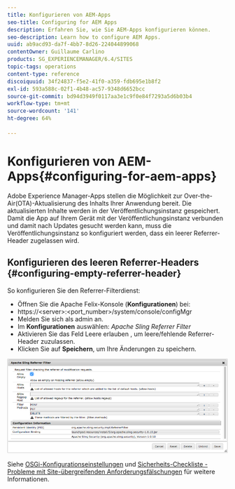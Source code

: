 ```yaml
---
title: Konfigurieren von AEM-Apps
seo-title: Configuring for AEM Apps
description: Erfahren Sie, wie Sie AEM-Apps konfigurieren können.
seo-description: Learn how to configure AEM Apps.
uuid: ab9acd93-da7f-4bb7-8d26-224044899068
contentOwner: Guillaume Carlino
products: SG_EXPERIENCEMANAGER/6.4/SITES
topic-tags: operations
content-type: reference
discoiquuid: 34f24837-f5e2-41f0-a359-fdb695e1b8f2
exl-id: 593a588c-02f1-4b48-ac57-9348d6652bcc
source-git-commit: bd94d3949f0117aa3e1c9f0e84f7293a5d6b03b4
workflow-type: tm+mt
source-wordcount: '141'
ht-degree: 64%

---
```


# Konfigurieren von AEM-Apps{#configuring-for-aem-apps}

Adobe Experience Manager-Apps stellen die Möglichkeit zur Over-the-Air(OTA)-Aktualisierung des Inhalts Ihrer Anwendung bereit. Die aktualisierten Inhalte werden in der Veröffentlichungsinstanz gespeichert. Damit die App auf Ihrem Gerät mit der Veröffentlichungsinstanz verbunden und damit nach Updates gesucht werden kann, muss die Veröffentlichungsinstanz so konfiguriert werden, dass ein leerer Referrer-Header zugelassen wird.

## Konfigurieren des leeren Referrer-Headers {#configuring-empty-referrer-header}

So konfigurieren Sie den Referrer-Filterdienst:

* Öffnen Sie die Apache Felix-Konsole (**Konfigurationen**) bei:
* https://&lt;server>:&lt;port_number>/system/console/configMgr
* Melden Sie sich als admin an.
* Im **Konfigurationen** auswählen: *Apache Sling Referrer Filter*
* Aktivieren Sie das Feld Leere erlauben , um leere/fehlende Referrer-Header zuzulassen.
* Klicken Sie auf **Speichern**, um Ihre Änderungen zu speichern.

![chlimage_1-58](assets/chlimage_1-58.png)

Siehe [OSGi-Konfigurationseinstellungen](/help/sites-deploying/osgi-configuration-settings.md) und [Sicherheits-Checkliste - Probleme mit Site-übergreifenden Anforderungsfälschungen](/help/sites-administering/security-checklist.md#protect-against-cross-site-request-forgery) für weitere Informationen.
